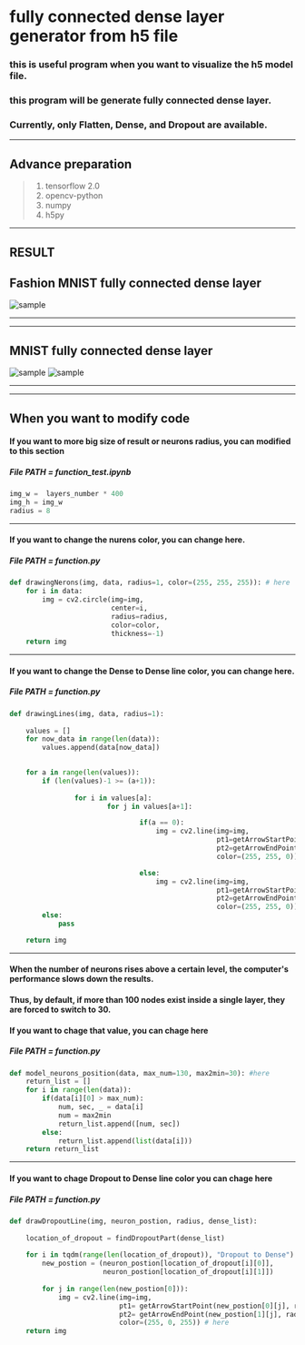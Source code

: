 fully connected dense layer generator from h5 file
=============
### this is useful program when you want to visualize the h5 model file. 
### this program will be generate fully connected dense layer.
### Currently, only Flatten, Dense, and Dropout are available.

* * *

Advance preparation
-------------
> 1. tensorflow 2.0
> 2. opencv-python
> 3. numpy
> 4. h5py
* * *

RESULT
-------------
## Fashion MNIST fully connected dense layer
![sample](https://github.com/Seungup/tensorflow-model-picture-generator/blob/master/saved_fashion_mnist_model.png)

* * *


* * *
## MNIST fully connected dense layer
![sample](https://github.com/Seungup/tensorflow-model-picture-generator/blob/master/samples/80458048_3043523079205350_242428497014816768_o.jpg)
![sample](https://github.com/Seungup/tensorflow-model-picture-generator/blob/master/samples/80622785_3043523679205290_7629639145098313728_o.jpg)

* * *


* * *

When you want to modify code
-------------
#### If you want to more big size of result or neurons radius, you can modified to this section

##### File PATH = function_test.ipynb

```python
img_w =  layers_number * 400
img_h = img_w
radius = 8
```
* * *

#### If you want to change the nurens color, you can change here.

##### File PATH = function.py
```python
def drawingNerons(img, data, radius=1, color=(255, 255, 255)): # here
    for i in data:
        img = cv2.circle(img=img,
                         center=i,
                         radius=radius,
                         color=color,
                         thickness=-1)
    return img
```
* * *
#### If you want to change the Dense to Dense line color, you can change here.

##### File PATH = function.py
```python
def drawingLines(img, data, radius=1):
    
    values = []
    for now_data in range(len(data)):
        values.append(data[now_data])
    

    for a in range(len(values)):
        if (len(values)-1 >= (a+1)):
                
                for i in values[a]:                    
                        for j in values[a+1]:

                                if(a == 0):
                                    img = cv2.line(img=img,
                                                   pt1=getArrowStartPoint(i, radius),
                                                   pt2=getArrowEndPoint(j, radius),
                                                   color=(255, 255, 0)) # here

                                else:
                                    img = cv2.line(img=img,
                                                   pt1=getArrowStartPoint(i, radius),
                                                   pt2=getArrowEndPoint(j, radius),
                                                   color=(255, 255, 0)) # here
        else:
            pass

    return img
```
* * *
#### When the number of neurons rises above a certain level, the computer's performance slows down the results. 
#### Thus, by default, if more than 100 nodes exist inside a single layer, they are forced to switch to 30.
#### If you want to chage that value, you can chage here

##### File PATH = function.py
```python
def model_neurons_position(data, max_num=130, max2min=30): #here
    return_list = []
    for i in range(len(data)):
        if(data[i][0] > max_num):
            num, sec, _ = data[i]
            num = max2min
            return_list.append([num, sec])
        else:
            return_list.append(list(data[i]))
    return return_list
```
* * *
#### If you want to chage Dropout to Dense line color you can chage here

##### File PATH = function.py
```python
def drawDropoutLine(img, neuron_postion, radius, dense_list):
    
    location_of_dropout = findDropoutPart(dense_list)
    
    for i in tqdm(range(len(location_of_dropout)), "Dropout to Dense"):
        new_postion = (neuron_postion[location_of_dropout[i][0]], 
                       neuron_postion[location_of_dropout[i][1]])
        
        for j in range(len(new_postion[0])):
            img = cv2.line(img=img,
                           pt1= getArrowStartPoint(new_postion[0][j], radius),
                           pt2= getArrowEndPoint(new_postion[1][j], radius),
                           color=(255, 0, 255)) # here
    return img
```
